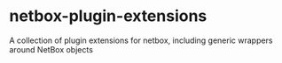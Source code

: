 # netbox-plugin-extensions
A collection of plugin extensions for netbox, including generic wrappers around NetBox objects
